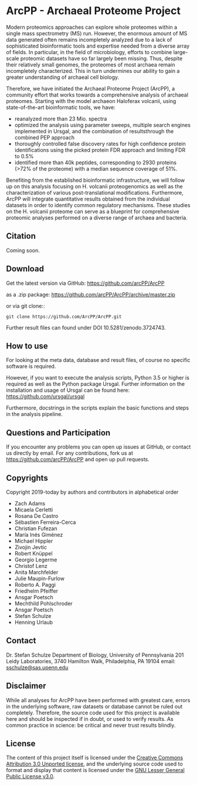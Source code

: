 # ArcPP - Archaeal Proteome Project

Modern proteomics approaches can explore whole proteomes within a single mass spectrometry (MS) run. However, the enormous amount of MS data generated often remains incompletely analyzed due to a lack of sophisticated bioinformatic tools and expertise needed from a diverse array of fields. In particular, in the field of microbiology, efforts to combine large-scale proteomic datasets have so far largely been missing. Thus, despite their relatively small genomes, the proteomes of most archaea remain incompletely characterized. This in turn undermines our ability to gain a greater understanding of archaeal cell biology. 

Therefore, we have initiated the Archaeal Proteome Project (ArcPP), a community effort that works towards a comprehensive analysis of archaeal proteomes. Starting with the model archaeon Haloferax volcanii, using state-of-the-art bioinformatic tools, we have:
* reanalyzed more than 23 Mio. spectra
* optimized the analysis using parameter sweeps, multiple search engines implemented in Ursgal, and the combination of resultsthrough the combined PEP approach
* thoroughly controlled false discovery rates for high confidence protein identifications using the picked protein FDR approach and limiting FDR to 0.5%
* identified more than 40k peptides, corresponding to 2930 proteins (>72% of the proteome) with a median sequence coverage of 51%.

Benefiting from the established bioinformatic infrastructure, we will follow up on this analysis focusing on H. volcanii proteogenomics as well as the characterization of various post-translational modifications. Furthermore, ArcPP will integrate quantitative results obtained from the individual datasets in order to identify common regulatory mechanisms. These studies on the H. volcanii proteome can serve as a blueprint for comprehensive proteomic analyses performed on a diverse range of archaea and bacteria.



## Citation

Coming soon.

## Download

Get the latest version via GitHub: https://github.com/arcPP/ArcPP

as a .zip package: https://github.com/arcPP/ArcPP/archive/master.zip

or via git clone::

    git clone https://github.com/ArcPP/ArcPP.git

Further result files can found under DOI 10.5281/zenodo.3724743.

## How to use

For looking at the meta data, database and result files, of course no specific software is required.

However, if you want to execute the analysis scripts, Python 3.5 or higher is required as well as the
Python package Ursgal. Further information on the installation and usage of Ursgal can be found here:
https://github.com/ursgal/ursgal

Furthermore, docstrings in the scripts explain the basic functions and steps in the analysis pipeline.

## Questions and Participation

If you encounter any problems you can open up issues at GitHub, or contact us directly by email.
For any contributions, fork us at https://github.com/arcPP/ArcPP and open up pull requests.

## Copyrights

Copyright 2019-today by authors and contributors in alphabetical order

* Zach Adams
* Micaela Cerletti
* Rosana De Castro
* Sébastien Ferreira-Cerca
* Christian Fufezan
* María Inés Giménez
* Michael Hippler
* Zivojin Jevtic
* Robert Knüppel
* Georgio Legerme
* Christof Lenz
* Anita Marchfelder
* Julie Maupin-Furlow
* Roberto A. Paggi
* Friedhelm Pfeiffer
* Ansgar Poetsch
* Mechthild Pohlschroder
* Ansgar Poetsch
* Stefan Schulze
* Henning Urlaub

## Contact

Dr. Stefan Schulze
Department of Biology, University of Pennsylvania
201 Leidy Laboratories, 3740 Hamilton Walk, Philadelphia, PA 19104
email: sschulze@sas.upenn.edu

## Disclaimer

While all analyses for ArcPP have been performed with greatest care, errors in the underlying software, raw datasets or database cannot be ruled out completely. Therefore, the source code used for this project is available here and should be inspected if in doubt, or used to verify results. As common practice in science: be critical and never trust results blindly.

## License

The content of this project itself is licensed under the [Creative Commons Attribution 3.0 Unported license](https://creativecommons.org/licenses/by/3.0/), and the underlying source code used to format and display that content is licensed under the [GNU Lesser General Public License v3.0](https://github.com/arcPP/ArcPP/blob/master/LICENSE).
